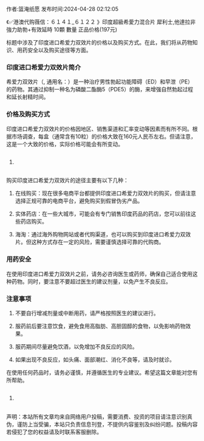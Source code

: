 <p>作者:篮淹纸愿 发布时间:2024-04-28 02:12:05</p>
<p>《✅港澳代购薇信：６１４１_６１２２ 》印度超級希愛力混合片 犀利士,他達拉非 強力助勃+有效延時 10顆 數量 正品价格(197元) </p>
									<p></p><p>标题中涉及了印度进口希爱力双效片的价格以及购买方式。在此，我们将从药物知识、用药安全以及购买途径等方面。</p><h3 style>印度进口希爱力双效片简介</h3><p>希爱力双效片（, 通用名：）是一种治疗男性勃起功能障碍（ED）和早泄（PE）的药物。其通过抑制一种名为磷酸二酯酶5（PDE5）的酶，来增强自然勃起过程和延长射精时间。</p><h3 style>价格及购买方式</h3><p>印度进口希爱力双效片的价格因地区、销售渠道和汇率变动等因素而有所不同。根据市场调查，每盒（通常含有10粒）的价格大致在160元人民币左右。但请注意，这是一个大致的价格，实际价格可能会有所变动。</p><ol class style><li><h2 style></h2></li></ol><p>购买印度进口希爱力双效片的途径主要有以下几种：</p><ol style class><li><p>在线购买：现在很多电商平台都提供印度进口希爱力双效片的购买，但请注意选择正规可靠的电商平台，避免购买到假冒伪劣产品。</p></li><li><p>实体药店：在一些大城市，可能会有专门销售印度药品的药店，您可以前往这些药店购买。</p></li><li><p>海淘：通过海外购物网站或者代购渠道，也可以购买到印度进口希爱力双效片。但这种方式存在一定的风险，需要谨慎选择可靠的代购商。</p></li></ol><h3 style>用药安全</h3><p>在使用印度进口希爱力双效片之前，请务必咨询医生或药师，确保自己适合使用这种药物。同时，要注意不要超过医生的建议剂量，以免产生不良反应。</p><h3 style>注意事项</h3><ol style class><li><p>不要自行增减剂量或中断用药，请严格按照医生的建议进行。</p></li><li><p>服药前后要注意饮食，避免食用高脂肪、高胆固醇的食物，以免影响药物效果。</p></li><li><p>服药期间尽量避免饮酒，以免增加不良反应的风险。</p></li><li><p>如果出现不良反应，如头痛、面部潮红、消化不良等，请及时就诊。</p></li></ol><p>在使用任何药品时，请务必谨慎，并遵循医生的专业建议。希望这篇文章能对您有所帮助。</p><p></p><ol class style><li><h2 style></h2></li></ol><p></p>				声明：本站所有文章均来自网络用户投稿，需要消费、投资的项目请注意识别真伪，谨防上当受骗，本站只负责信息刊登，不提供内容鉴别及纠纷问题。投稿内容若侵犯了您的权益请及时联系客服删除。				
